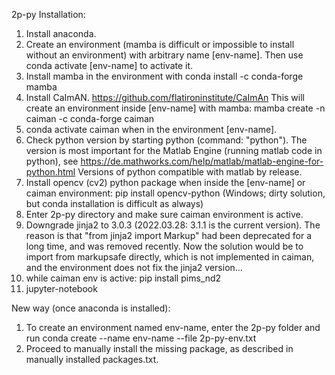 2p-py
Installation:
1. Install anaconda.
2. Create an environment (mamba is difficult or impossible to install without an environment) with arbitrary name [env-name]. Then use conda activate [env-name] to activate it.
3. Install mamba in the environment with conda install -c conda-forge mamba
4. Install CaImAN. https://github.com/flatironinstitute/CaImAn This will create an environment inside [env-name] with mamba: 
	mamba create -n caiman -c conda-forge caiman
5. conda activate caiman when in the environment [env-name].
6. Check python version by starting python (command: "python"). The version is most important for the Matlab Engine (running matlab code in python), see https://de.mathworks.com/help/matlab/matlab-engine-for-python.html Versions of python compatible with matlab by release.
7. Install opencv (cv2) python package when inside the [env-name] or caiman environment: pip install opencv-python (Windows; dirty solution, but conda installation is difficult as always)
8. Enter 2p-py directory and make sure caiman environment is active.
9. Downgrade jinja2 to 3.0.3 (2022.03.28: 3.1.1 is the current version). The reason is that "from jinja2 import Markup" had been deprecated for a long time, 
	and was removed recently. Now the solution would be to import from markupsafe directly, which is not implemented in caiman, and the environment does not fix the jinja2 version...
10. while caiman env is active: pip install pims_nd2
11. jupyter-notebook

New way (once anaconda is installed):
1. To create an environment named env-name, enter the 2p-py folder and run
	conda create --name env-name --file 2p-py-env.txt
2. Proceed to manually install the missing package, as described in manually installed packages.txt.
